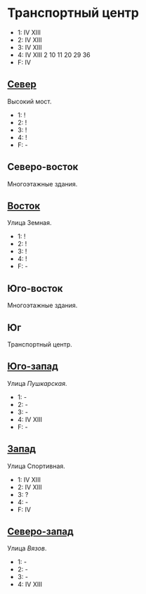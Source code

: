 # Транспортный центр

* 1:    IV  XIII
* 2:    IV  XIII
* 3:    IV  XIII
* 4:    IV  XIII    2   10  11  20  29  36
* F:    IV

## [Север](./540120.md)

Высокий мост.

* 1:    !
* 2:    !
* 3:    !
* 4:    !
* F:    -

## Северо-восток

Многоэтажные здания.

## [Восток](./570130.md)

Улица Земная.

* 1:    !
* 2:    !
* 3:    !
* 4:    !
* F:    -

## Юго-восток

Многоэтажные здания.

## Юг

Транспортный центр.

## [Юго-запад](./530140.md)

Улица *Пушкарская*.

* 1:    -
* 2:    -
* 3:    -
* 4:    IV  XIII
* F:    -

## [Запад](./520130.md)

Улица Спортивная.

* 1:    IV  XIII
* 2:    IV  XIII
* 3:    ?
* 4:    -
* F:    IV

## [Северо-запад](./530120.md)

Улица *Вязов*.

* 1:    -
* 2:    -
* 3:    -
* 4:    IV  XIII
